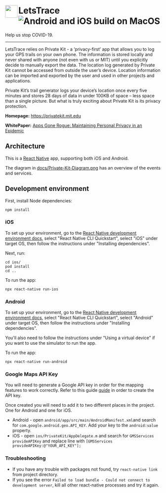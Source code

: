 # LetsTrace<img align="left" src="./assets/ShieldKeyHold512x512.png" data-canonical-src="./assets/ShieldKeyHold512x512.png" width="40" height="40"/> ![Android and iOS build on MacOS](https://github.com/tripleblindmarket/private-kit/workflows/Android%20and%20iOS%20build%20on%20MacOS/badge.svg)

Help us stop COVID-19.

----

LetsTrace relies on Private Kit - a ‘privacy-first’ app that allows you to log your GPS trails on your own phone. The information is stored locally and never shared with anyone (not even with us or MIT) until you explicitly decide to manually export the data. The location log generated by Private Kit cannot be accessed from outside the user’s device. Location information can be imported and exported by the user and used in other projects and applications.

Private Kit’s trail generator logs your device’s location once every five minutes and stores 28 days of data in under 100KB of space – less space than a single picture.  But what is truly exciting about Private Kit is its privacy protection.

**Homepage:** https://privatekit.mit.edu

**WhitePaper:** [Apps Gone Rogue: Maintaining Personal Privacy in an Epidemic](https://drive.google.com/file/d/1nwOR4drE3YdkCkyy_HBd6giQPPhLEkRc/view?usp=sharing)

## Architecture

This is a [React Native](https://reactnative.dev/) app, supporting both iOS and Android.

The diagram in [docs/Private-Kit-Diagram.png](docs/Private-Kit-Diagram.png) has an overview of the events and services.

## Development environment

First, install Node dependencies:

    npm install

### iOS

To set up your environment, go to the [React Native development environment docs](https://reactnative.dev/docs/environment-setup), select "React Native CLI Quickstart", select "iOS" under target OS, then follow the instructions under "Installing dependencies".

Next, run:

    cd ios/
    pod install
    cd ..

To run the app:
    
    npx react-native run-ios

### Android

To set up your environment, go to the [React Native development environment docs](https://reactnative.dev/docs/environment-setup), select "React Native CLI Quickstart", select "Android" under target OS, then follow the instructions under "Installing dependencies".

You'll also need to follow the instructions under "Using a virtual device" if you want to use the simulator to run the app.

To run the app:

    npx react-native run-android

### Google Maps API Key

You will need to generate a Google API key in order for the mapping features to work correctly. Refer to this guide [guide](https://developers.google.com/maps/documentation/ios-sdk/get-api-key) in order to create the API key.

Once created you will need to add it to two different places in the project. One for Android and one for iOS.

* Android - open `android/app/src/main/AndroidManifest.xml`and search for `com.google.android.geo.API_KEY`. Add your key to the `android:value` property.
* iOS - open `ios/PrivateKit/AppDelegate.m` and search for `GMSServices provideAPIKey` and replace line with `[GMSServices provideAPIKey:@"YOUR_API_KEY"];`

### Troubleshooting

- If you have any trouble with packages not found, try `react-native link` from project directory.
- If you see the error `Failed to load bundle - Could not connect to development server`, kill all other react-native processes and try it again.
